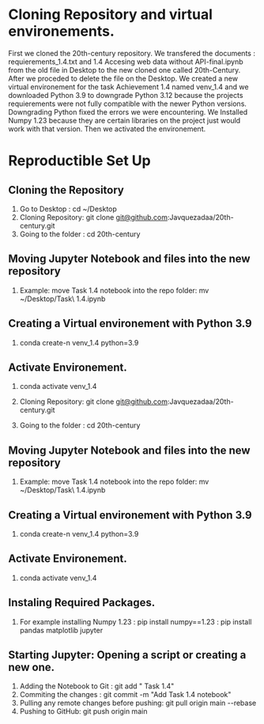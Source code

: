 # Cloning Repository and virtual environements.
First we cloned the 20th-century repository.
We transfered the documents : requierements_1.4.txt and 1.4 Accesing web data without API-final.ipynb from the old file in Desktop to the new cloned one
called 20th-Century. After we proceded to delete the file on the Desktop.
We created a new virtual environement for the task Achievement 1.4 named venv_1.4 and we downloaded Python 3.9 to downgrade Python 3.12  because the projects
requierements were not fully compatible with the newer Python versions. Downgrading Python fixed the errors we were encountering.
We Installed Numpy 1.23 because they are certain  libraries  on the project just would work with that version. Then we activated the environement.

# Reproductible Set Up

## Cloning the Repository
1. Go to Desktop : cd ~/Desktop
2. Cloning Repository: git clone git@github.com:Javquezadaa/20th-century.git
3. Going to the folder : cd 20th-century

## Moving Jupyter Notebook and files into the new repository
1. Example: move Task 1.4 notebook into the repo folder: mv ~/Desktop/Task\ 1.4.ipynb

## Creating a Virtual environement with Python 3.9
1. conda create-n venv_1.4 python=3.9

## Activate Environement.
1. conda activate venv_1.4


2. Cloning Repository: git clone git@github.com:Javquezadaa/20th-century.git
3. Going to the folder : cd 20th-century

## Moving Jupyter Notebook and files into the new repository
1. Example: move Task 1.4 notebook into the repo folder: mv ~/Desktop/Task\ 1.4.ipynb

## Creating a Virtual environement with Python 3.9
1. conda create-n venv_1.4 python=3.9

## Activate Environement.
1. conda activate venv_1.4

## Instaling Required Packages.
1. For example installing Numpy 1.23 : pip install  numpy==1.23
                                     : pip install pandas matplotlib jupyter

## Starting Jupyter: Opening a script or creating a new one.
1. Adding the Notebook to Git : git add " Task 1.4"
2. Commiting the changes : git commit -m "Add Task 1.4 notebook"
3. Pulling  any remote changes before pushing:  git pull origin main --rebase
4. Pushing to GitHub: git push origin main 
